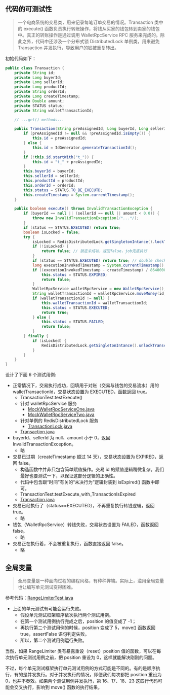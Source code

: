 ## 代码的可测试性

> 一个电商系统的交易类，用来记录每笔订单交易的情况。Transaction 类中的 execute() 函数负责执行转账操作，将钱从买家的钱包转到卖家的钱包中。真正的转账操作是通过调用
> WalletRpcService RPC 服务来完成的。除此之外，代码中还涉及一个分布式锁 DistributedLock 单例类，用来避免 Transaction
> 并发执行，导致用户的钱被重复转出。

初始代码如下：

```java
public class Transaction {
    private String id;
    private Long buyerId;
    private Long sellerId;
    private Long productId;
    private String orderId;
    private Long createTimestamp;
    private Double amount;
    private STATUS status;
    private String walletTransactionId;

    // ...get() methods...

    public Transaction(String preAssignedId, Long buyerId, Long sellerId, Long productId, String orderId) {
        if (preAssignedId != null && !preAssignedId.isEmpty()) {
            this.id = preAssignedId;
        } else {
            this.id = IdGenerator.generateTransactionId();
        }
        if (!this.id.startWith("t_")) {
            this.id = "t_" + preAssignedId;
        }
        this.buyerId = buyerId;
        this.sellerId = sellerId;
        this.productId = productId;
        this.orderId = orderId;
        this.status = STATUS.TO_BE_EXECUTD;
        this.createTimestamp = System.currentTimestamp();
    }

    public boolean execute() throws InvalidTransactionException {
        if (buyerId == null || (sellerId == null || amount < 0.0)) {
            throw new InvalidTransactionException(/*...*/);
        }
        if (status == STATUS.EXECUTED) return true;
        boolean isLocked = false;
        try {
            isLocked = RedisDistributedLock.getSingletonIntance().lockTransction(id);
            if (!isLocked) {
                return false; // 锁定未成功，返回false，job兜底执行
            }
            if (status == STATUS.EXECUTED) return true; // double check
            long executionInvokedTimestamp = System.currentTimestamp();
            if ((executionInvokedTimestamp - createTimestamp) / 86400000 > 14) {
                this.status = STATUS.EXPIRED;
                return false;
            }
            WalletRpcService walletRpcService = new WalletRpcService();
            String walletTransactionId = walletRpcService.moveMoney(id, buyerId, sellerId, amount);
            if (walletTransactionId != null) {
                this.walletTransactionId = walletTransactionId;
                this.status = STATUS.EXECUTED;
                return true;
            } else {
                this.status = STATUS.FAILED;
                return false;
            }
        } finally {
            if (isLocked) {
                RedisDistributedLock.getSingletonIntance().unlockTransction(id);
            }
        }
    }
}
```

设计了下面 6 个测试用例:

- 正常情况下，交易执行成功，回填用于对账（交易与钱包的交易流水）用的 walletTransactionId，交易状态设置为 EXECUTED，函数返回
  true。
    - TransactionTest.testExecute()
    - 针对 walletRpcService 服务
        - [MockWalletRpcServiceOne.java](MockWalletRpcServiceOne.java)
        - [MockWalletRpcServiceTwo.java](MockWalletRpcServiceTwo.java)
    - 针对单例的 RedisDistributedLock 服务
        - [TransactionLock.java](TransactionLock.java)
    - [Transaction.java](Transaction.java)
- buyerId、sellerId 为 null、amount 小于 0，返回 InvalidTransactionException。
    - 略
- 交易已过期（createTimestamp 超过 14 天），交易状态设置为 EXPIRED，返回 false。
    - 构造函数中并非只包含简单赋值操作。交易 id 的赋值逻辑稍微复杂。我们最好也要测试一下，以保证这部分逻辑的正确性。
    - 代码中包含跟“时间”有关的“未决行为”逻辑封装到 isExpired() 函数中即可。
    - TransactionTest.testExecute_with_TransactionIsExpired
    - [Transaction.java](Transaction.java)
- 交易已经执行了（status==EXECUTED），不再重复执行转钱逻辑，返回 true。
    - 略
- 钱包（WalletRpcService）转钱失败，交易状态设置为 FAILED，函数返回 false。
    - 略
- 交易正在执行着，不会被重复执行，函数直接返回 false。
    - 略

## 全局变量

> 全局变量是一种面向过程的编程风格，有种种弊端。实际上，滥用全局变量也让编写单元测试变得困难。

参考代码：[RangeLimiterTest.java](RangeLimiterTest.java)

- 上面的单元测试有可能会运行失败。
    - 假设单元测试框架顺序依次执行两个测试用例。
    - 在第一个测试用例执行完成之后，position 的值变成了 -1；
    - 再执行第二个测试用例的时候，position 变成了 5，move() 函数返回 true，assertFalse 语句判定失败。
    - 所以，第二个测试用例运行失败。

当然，如果 RangeLimiter 类有暴露重设（reset）position 值的函数，可以在每次执行单元测试用例之前，把 position 重设为
0，这样就能解决刚刚的问题。

不过，每个单元测试框架执行单元测试用例的方式可能是不同的。有的是顺序执行，有的是并发执行。对于并发执行的情况，即便我们每次都把
position 重设为 0，也并不奏效。如果两个测试用例并发执行，第 16、17、18、23 这四行代码可能会交叉执行，影响到 move() 函数的执行结果。